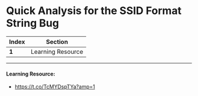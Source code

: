 # Quick Analysis for the SSID Format String Bug

Index | Section
--- | ---
**1** | Learning Resource

___


#### Learning Resource: 

* https://t.co/TcMYDspTYa?amp=1
